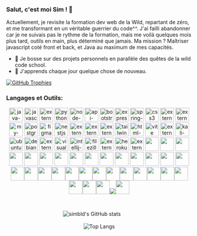 <p align="center">

### Salut, c'est moi Sim ! 👋

Actuellement, je revisite la formation dev web de la Wild, repartant de zéro, 
et me transformant en un véritable guerrier du code^^. 
J'ai failli abandonner car je ne suivais pas le rythme de la formation, 
mais me voilà quelques mois plus tard, outils en main, plus déterminé que jamais. 
Ma mission ? Maîtriser javascript coté front et back, et Java au maximum de mes capacités.

- 🔭 Je bosse sur des projets personnels en parallèle des quêtes de la wild code school.
- 🌱 J'apprends chaque jour quelque chose de nouveau.
</p>


[![GitHub Trophies](https://github-profile-trophy.vercel.app/?username=simbld&no-frame=true&no-bg=true&theme=darkhub&row=1&column=6&margin-w=50&margin-h=50)](https://github.com/ryo-ma/github-profile-trophy)


### Langages et Outils:

<p align="center">
<img width="37" height="37" src="https://img.icons8.com/3d-fluency/37/java-coffee-cup-logo.png" alt="java-coffee-cup-logo"/> <img width="37" height="37" src="https://img.icons8.com/arcade/37/javascript.png" alt="javascript"/> <img width="37" height="37" src="https://img.icons8.com/external-tal-revivo-shadow-tal-revivo/37/external-react-a-javascript-library-for-building-user-interfaces-logo-shadow-tal-revivo.png" alt="external-react-a-javascript-library-for-building-user-interfaces-logo-shadow-tal-revivo"/> <img width="37" height="37" src="https://img.icons8.com/3d-fluency/37/python.png" alt="python"/> <img width="37" height="37" src="https://img.icons8.com/fluency/37/node-js.png" alt="node-js"/> <img width="37" height="37" src="https://img.icons8.com/ios-filled/37/api-settings.png" alt="api-settings"/> <img width="37" height="37" src="https://img.icons8.com/plasticine/37/bootstrap.png" alt="bootstrap"/> <img width="37" height="37" src="https://img.icons8.com/officel/37/express-js.png" alt="express-js"/> <img width="37" height="37" src="https://img.icons8.com/office/37/spring-logo.png" alt="spring-logo"/> <img width="37" height="37" src="https://img.icons8.com/plasticine/37/css3.png" alt="css3"/> <img width="37" height="37" src="https://img.icons8.com/external-tal-revivo-color-tal-revivo/80/external-docker-a-set-of-coupled-software-as-a-service-logo-color-tal-revivo.png" alt="external-docker-a-set-of-coupled-software-as-a-service-logo-color-tal-revivo"/> <img width="37" height="37" src="https://img.icons8.com/external-those-icons-lineal-color-those-icons/37/external-Git-social-media-those-icons-lineal-color-those-icons.png" alt="external-Git-social-media-those-icons-lineal-color-those-icons"/> <img width="37" height="37" src="https://img.icons8.com/color/37/my-sql.png" alt="my-sql"/> <img width="37" height="37" src="https://img.icons8.com/plasticine/37/postgreesql.png" alt="postgreesql"/> <img width="37" height="37" src="https://img.icons8.com/stickers/37/figma.png" alt="figma"/> <img width="37" height="37" src="https://img.icons8.com/color/37/nestjs.png" alt="nestjs"/> <img width="37" height="37" src="https://img.icons8.com/external-tal-revivo-shadow-tal-revivo/37/external-typescript-an-open-source-programming-language-developed-and-maintained-by-microsoft-logo-shadow-tal-revivo.png" alt="external-typescript-an-open-source-programming-language-developed-and-maintained-by-microsoft-logo-shadow-tal-revivo"/> <img width="37" height="37" src="https://img.icons8.com/external-tal-revivo-shadow-tal-revivo/37/external-yarn-fast-reliable-and-secure-dependency-management-web-portal-logo-shadow-tal-revivo.png" alt="external-yarn-fast-reliable-and-secure-dependency-management-web-portal-logo-shadow-tal-revivo"/> <img width="37" height="37" src="https://img.icons8.com/external-tal-revivo-shadow-tal-revivo/37/external-trello-a-web-based-list-making-application-for-multi-platform-logo-shadow-tal-revivo.png" alt="external-trello-a-web-based-list-making-application-for-multi-platform-logo-shadow-tal-revivo"/> <img width="37" height="37" src="https://img.icons8.com/fluency/37/tailwind_css.png" alt="tailwind_css"/> <img width="37" height="37" src="https://img.icons8.com/color/37/html-5--v1.png" alt="html-5--v1"/> <img width="37" height="37" src="https://img.icons8.com/color/37/vite.png" alt="vite"/> <img width="37" height="37" src="https://img.icons8.com/external-tal-revivo-shadow-tal-revivo/37/external-postman-is-the-only-complete-api-development-environment-logo-shadow-tal-revivo.png" alt="external-postman-is-the-only-complete-api-development-environment-logo-shadow-tal-revivo"/> <img width="37" height="37" src="https://img.icons8.com/color/37/kali-linux.png" alt="kali-linux"/> <img width="37" height="37" src="https://img.icons8.com/color/37/ubuntu--v1.png" alt="ubuntu--v1"/> <img width="37" height="37" src="https://img.icons8.com/color/37/debian.png" alt="debian"/> <img width="37" height="37" src="https://img.icons8.com/external-tal-revivo-shadow-tal-revivo/37/external-firebase-a-googles-mobile-platform-that-helps-you-quickly-develop-high-quality-apps-logo-shadow-tal-revivo.png" alt="external-firebase-a-googles-mobile-platform-that-helps-you-quickly-develop-high-quality-apps-logo-shadow-tal-revivo"/> <img width="37" height="37" src="https://img.icons8.com/color/37/visual-studio-code-2019.png" alt="visual-studio-code-2019"/> <img width="37" height="37" src="https://img.icons8.com/color/37/intellij-idea.png" alt="intellij-idea"/> <img width="37" height="37" src="https://img.icons8.com/color/37/filezilla.png" alt="filezilla"/> <img width="37" height="37" src="https://img.icons8.com/external-tal-revivo-shadow-tal-revivo/37/external-eclipse-an-integrated-development-environment-used-in-computer-programming-logo-shadow-tal-revivo.png" alt="external-eclipse-an-integrated-development-environment-used-in-computer-programming-logo-shadow-tal-revivo"/> <img width="37" height="37" src="https://img.icons8.com/color/37/heroku.png" alt="heroku"/> <img width="37" height="37" src="https://img.icons8.com/external-tal-revivo-shadow-tal-revivo/37/external-netlify-a-cloud-computing-company-that-offers-hosting-and-serverless-backend-services-for-static-websites-logo-shadow-tal-revivo.png" alt="external-netlify-a-cloud-computing-company-that-offers-hosting-and-serverless-backend-services-for-static-websites-logo-shadow-tal-revivo"/> <img width="37" height="37" src="https://cdn.jsdelivr.net/gh/devicons/devicon/icons/processing/processing-original.svg" /> <img width="37" height="37" src="https://cdn.jsdelivr.net/gh/devicons/devicon/icons/blender/blender-original.svg" /> <img width="37" height="37" src="https://cdn.jsdelivr.net/gh/devicons/devicon/icons/ssh/ssh-original.svg"/> <img width="37" height="37" src="https://cdn.jsdelivr.net/gh/devicons/devicon/icons/spring/spring-original.svg" /> <img width="37" height="37" src="https://cdn.jsdelivr.net/gh/devicons/devicon/icons/slack/slack-original.svg" /> <img width="37" height="37" src="https://cdn.jsdelivr.net/gh/devicons/devicon/icons/sass/sass-original.svg" />
<img width="37" height="37" src="https://cdn.jsdelivr.net/gh/devicons/devicon/icons/redux/redux-original.svg" />
<img width="37" height="37" src="https://cdn.jsdelivr.net/gh/devicons/devicon/icons/npm/npm-original-wordmark.svg" />
<img width="37" height="37" src="https://cdn.jsdelivr.net/gh/devicons/devicon/icons/msdos/msdos-original.svg" />
<img width="37" height="37" src="https://cdn.jsdelivr.net/gh/devicons/devicon/icons/linux/linux-original.svg" />
<img width="37" height="37" src="https://cdn.jsdelivr.net/gh/devicons/devicon/icons/jquery/jquery-original.svg" />
<img width="37" height="37" src="https://cdn.jsdelivr.net/gh/devicons/devicon/icons/intellij/intellij-original.svg" />
<img width="37" height="37" src="https://cdn.jsdelivr.net/gh/devicons/devicon/icons/ifttt/ifttt-original.svg" />
<img width="37" height="37" src="https://cdn.jsdelivr.net/gh/devicons/devicon/icons/html5/html5-original.svg" />
<img width="37" height="37" src="https://cdn.jsdelivr.net/gh/devicons/devicon/icons/gimp/gimp-original.svg" />
<img width="37" height="37" src="https://cdn.jsdelivr.net/gh/devicons/devicon/icons/angularjs/angularjs-original.svg" /><img width="37" height="37" src="https://cdn.jsdelivr.net/gh/devicons/devicon/icons/jest/jest-plain.svg" /><img width="37" height="37" src="https://cdn.jsdelivr.net/gh/devicons/devicon/icons/bash/bash-original.svg" /><img width="37" height="37" src="https://cdn.jsdelivr.net/gh/devicons/devicon/icons/eslint/eslint-original.svg" /><img width="37" height="37" src="https://cdn.jsdelivr.net/gh/devicons/devicon/icons/gulp/gulp-plain.svg" /><img width="37" height="37" src="https://cdn.jsdelivr.net/gh/devicons/devicon/icons/less/less-plain-wordmark.svg" /><img width="37" height="37" src="https://cdn.jsdelivr.net/gh/devicons/devicon/icons/webpack/webpack-original.svg" /><img width="37" height="37" src="https://cdn.jsdelivr.net/gh/devicons/devicon/icons/flutter/flutter-original.svg" /><img width="37" height="37" src="https://cdn.jsdelivr.net/gh/devicons/devicon/icons/kubernetes/kubernetes-plain.svg" /><img width="37" height="37" src="https://cdn.jsdelivr.net/gh/devicons/devicon/icons/mongodb/mongodb-original.svg" /><img width="37" height="37" src="https://cdn.jsdelivr.net/gh/devicons/devicon/icons/nextjs/nextjs-original.svg" /><img width="37" height="37" src="https://cdn.jsdelivr.net/gh/devicons/devicon/icons/gatsby/gatsby-original.svg" /><img width="37" height="37" src="https://cdn.jsdelivr.net/gh/devicons/devicon/icons/premierepro/premierepro-original.svg" /><img width="37" height="37" src="https://cdn.jsdelivr.net/gh/devicons/devicon/icons/microsoftsqlserver/microsoftsqlserver-plain.svg" /><img width="37" height="37" src="https://cdn.jsdelivr.net/gh/devicons/devicon/icons/redis/redis-original.svg" /><img width="37" height="37" src="https://cdn.jsdelivr.net/gh/devicons/devicon/icons/babel/babel-original.svg" /><img src="https://cdn.jsdelivr.net/gh/devicons/devicon/icons/apache/apache-original.svg" /><img width="37" height="37" src="https://cdn.jsdelivr.net/gh/devicons/devicon/icons/aftereffects/aftereffects-original.svg" />












</p>
<br>
<p align="center">
  <img src="https://github-readme-stats.vercel.app/api?username=simbld&show_icons=true&theme=radical" alt="simbld's GitHub stats" />
  &nbsp; &nbsp; &nbsp; &nbsp; &nbsp;<br><br>
  <img src="https://github-readme-stats.vercel.app/api/top-langs/?username=simbld&layout=compact&theme=radical" alt="Top Langs" />
</p>

